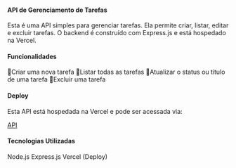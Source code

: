 #### API de Gerenciamento de Tarefas

Esta é uma API simples para gerenciar tarefas. Ela permite criar, listar, editar e excluir tarefas. O backend é construído com Express.js e está hospedado na Vercel.

#### Funcionalidades

🧩Criar uma nova tarefa
🧩Listar todas as tarefas
🧩Atualizar o status ou título de uma tarefa
🧩Excluir uma tarefa

#### Deploy

Esta API está hospedada na Vercel e pode ser acessada via:

[API](https://back-new-task.vercel.app)

#### Tecnologias Utilizadas

Node.js
Express.js
Vercel (Deploy)
